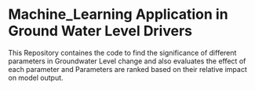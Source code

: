 # Machine_Learning Application in Ground Water Level Drivers
This Repository containes the code to find the significance of different parameters in Groundwater Level change and also evaluates the effect of each parameter and Parameters are ranked based on their relative impact on model output.
